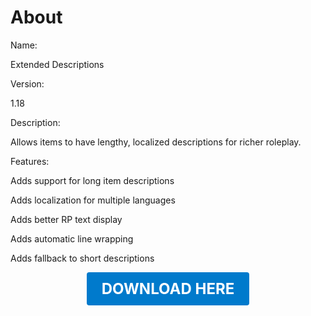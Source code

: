 # About

Name:

Extended Descriptions

Version:

1.18

Description:

Allows items to have lengthy, localized descriptions for richer roleplay.

Features:

Adds support for long item descriptions

Adds localization for multiple languages

Adds better RP text display

Adds automatic line wrapping

Adds fallback to short descriptions

<p align="center"><a href="https://github.com/LiliaFramework/Modules/raw/refs/heads/gh-pages/extendeddescriptions.zip" style="display:inline-block;padding:12px 24px;font-size:1.5rem;font-weight:bold;text-decoration:none;color:#fff;background-color:var(--md-primary-fg-color,#007acc);border-radius:4px;">DOWNLOAD HERE</a></p>